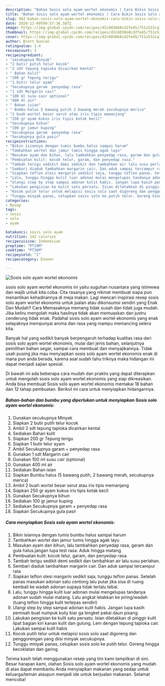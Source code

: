 ```yaml
---
description: "Bahan Sosis solo ayam wortel ekonomis | Cara Bikin Sosis solo ayam wortel ekonomis Yang Enak Dan Mudah"
title: "Bahan Sosis solo ayam wortel ekonomis | Cara Bikin Sosis solo ayam wortel ekonomis Yang Enak Dan Mudah"
slug: 462-bahan-sosis-solo-ayam-wortel-ekonomis-cara-bikin-sosis-solo-ayam-wortel-ekonomis-yang-enak-dan-mudah
date: 2020-11-09T09:57:36.587Z
image: https://img-global.cpcdn.com/recipes/d2c6036b8cd2fe45/751x532cq70/sosis-solo-ayam-wortel-ekonomis-foto-resep-utama.jpg
thumbnail: https://img-global.cpcdn.com/recipes/d2c6036b8cd2fe45/751x532cq70/sosis-solo-ayam-wortel-ekonomis-foto-resep-utama.jpg
cover: https://img-global.cpcdn.com/recipes/d2c6036b8cd2fe45/751x532cq70/sosis-solo-ayam-wortel-ekonomis-foto-resep-utama.jpg
author: Brett Duncan
ratingvalue: 3.4
reviewcount: 3
recipeingredient:
- "secukupnya Minyak"
- "2 butir putih telur kocok"
- "2 sdt tepung tapioka dicairkan kental"
- " Bahan kulit"
- "200 gr Tepung terigu"
- "1 butir telur ayam"
- "Secukupnya garam  penyedap rasa"
- "1 sdt Margarin cair"
- "100 ml susu cair optional"
- "400 ml air"
- " Bahan isian"
- " Bumbu halus 5 bawang putih 2 bawang merah secukupnya merica"
- "2 buah wortel besar serut atau iris tipis memanjang"
- "250 gr ayam kukus iris tipis kotak kecil"
- "Secukupnya bihun"
- "100 gr jamur kuping"
- "Secukupnya garam  penyedap rasa"
- "Secukupnya gula pasir"
recipeinstructions:
- "Bikin isiannya dengan tumis bumbu halus sampai harum"
- "Tambahkan wortel dan jamur tumis hingga agak layu"
- "Masukan ayam dan bihun, lalu tambahkan penyedap rasa, garam dan gula halus.jangan lupa test rasa. Aduk hingga matang"
- "Pembuatan kulit: kocok telur, garam, dan penyedap rasa."
- "Tambah terigu sedikit demi sedikit dan tambahkan air lalu susu perlahan."
- "Sembari diaduk tambahkan margarin cair. Dan aduk sampai tercampur rata"
- "Siapkan teflon olesi margarin sedikit saja, tunggu teflon panas. Setelah panas masukan adonan satu centong lalu putar jika sisa di ruang kembali ke wadah adonan supaya tidak terlalu tebal."
- "Lalu, tunggu hingga kulit luar adonan mulai mengelupas tandanya adonan sudah mulai matang. Lalu angkat letakkan ke piring/wadah (tuang teflon hingga kulit terlepas sendiri)"
- "Ulangi step by step sampai adonan kulit habis. Jangan lupa kasih pemisah buat numpuk kuliy biar ga lengket pakai daun pisang."
- "Lakukan pengisian ke kulit satu persatu. Isian diletakkan di pinggir kulit lipat bagian kiri kanan kulit dan gulung. Lem dengan tepung tapioka cair. Lakukan sampai kulit habis"
- "Kocok putih telur untuk melapisi sosis solo saat digoreng dan penggorengan yang diisi minyak secukupnya."
- "Tunggu minyak panas, celupkan sosis solo ke putih telur. Goreng hingga kecoklatan dan garing"
categories:
- Resep
tags:
- sosis
- solo
- ayam

katakunci: sosis solo ayam 
nutrition: 142 calories
recipecuisine: Indonesian
preptime: "PT19M"
cooktime: "PT36M"
recipeyield: "1"
recipecategory: Dinner

---
```



![Sosis solo ayam wortel ekonomis](https://img-global.cpcdn.com/recipes/d2c6036b8cd2fe45/751x532cq70/sosis-solo-ayam-wortel-ekonomis-foto-resep-utama.jpg)


sosis solo ayam wortel ekonomis ini yaitu suguhan nusantara yang istimewa dan wajib untuk kita coba. Cita rasanya yang nikmat membuat siapa pun menantikan kehadirannya di meja makan.
Lagi mencari inspirasi resep sosis solo ayam wortel ekonomis untuk jualan atau dikonsumsi sendiri yang Enak Dan Mudah? Cara Memasaknya memang tidak susah dan tidak juga mudah. Jika keliru mengolah maka hasilnya tidak akan memuaskan dan justru cenderung tidak enak. Padahal sosis solo ayam wortel ekonomis yang enak selayaknya mempunyai aroma dan rasa yang mampu memancing selera kita.

Banyak hal yang sedikit banyak berpengaruh terhadap kualitas rasa dari sosis solo ayam wortel ekonomis, mulai dari jenis bahan, selanjutnya pemilihan bahan segar, sampai cara membuat dan menyajikannya. Tidak usah pusing jika mau menyiapkan sosis solo ayam wortel ekonomis enak di mana pun anda berada, karena asal sudah tahu triknya maka hidangan ini dapat menjadi sajian spesial.




Di bawah ini ada beberapa cara mudah dan praktis yang dapat diterapkan untuk mengolah sosis solo ayam wortel ekonomis yang siap dikreasikan. Anda bisa membuat Sosis solo ayam wortel ekonomis memakai 18 bahan dan 12 tahap pembuatan. Berikut ini cara untuk menyiapkan hidangannya.

<!--inarticleads1-->

##### Bahan-bahan dan bumbu yang diperlukan untuk menyiapkan Sosis solo ayam wortel ekonomis:

1. Gunakan secukupnya Minyak
1. Siapkan 2 butir putih telur kocok
1. Ambil 2 sdt tepung tapioka dicairkan kental
1. Sediakan  Bahan kulit
1. Siapkan 200 gr Tepung terigu
1. Siapkan 1 butir telur ayam
1. Ambil Secukupnya garam + penyedap rasa
1. Gunakan 1 sdt Margarin cair
1. Gunakan 100 ml susu cair (optional)
1. Gunakan 400 ml air
1. Sediakan  Bahan isian
1. Siapkan  Bumbu halus (5 bawang putih, 2 bawang merah, secukupnya merica)
1. Ambil 2 buah wortel besar serut atau iris tipis memanjang
1. Siapkan 250 gr ayam kukus iris tipis kotak kecil
1. Gunakan Secukupnya bihun
1. Sediakan 100 gr jamur kuping
1. Sediakan Secukupnya garam + penyedap rasa
1. Siapkan Secukupnya gula pasir




<!--inarticleads2-->

##### Cara menyiapkan Sosis solo ayam wortel ekonomis:

1. Bikin isiannya dengan tumis bumbu halus sampai harum
1. Tambahkan wortel dan jamur tumis hingga agak layu
1. Masukan ayam dan bihun, lalu tambahkan penyedap rasa, garam dan gula halus.jangan lupa test rasa. Aduk hingga matang
1. Pembuatan kulit: kocok telur, garam, dan penyedap rasa.
1. Tambah terigu sedikit demi sedikit dan tambahkan air lalu susu perlahan.
1. Sembari diaduk tambahkan margarin cair. Dan aduk sampai tercampur rata
1. Siapkan teflon olesi margarin sedikit saja, tunggu teflon panas. Setelah panas masukan adonan satu centong lalu putar jika sisa di ruang kembali ke wadah adonan supaya tidak terlalu tebal.
1. Lalu, tunggu hingga kulit luar adonan mulai mengelupas tandanya adonan sudah mulai matang. Lalu angkat letakkan ke piring/wadah (tuang teflon hingga kulit terlepas sendiri)
1. Ulangi step by step sampai adonan kulit habis. Jangan lupa kasih pemisah buat numpuk kuliy biar ga lengket pakai daun pisang.
1. Lakukan pengisian ke kulit satu persatu. Isian diletakkan di pinggir kulit lipat bagian kiri kanan kulit dan gulung. Lem dengan tepung tapioka cair. Lakukan sampai kulit habis
1. Kocok putih telur untuk melapisi sosis solo saat digoreng dan penggorengan yang diisi minyak secukupnya.
1. Tunggu minyak panas, celupkan sosis solo ke putih telur. Goreng hingga kecoklatan dan garing




Terima kasih telah menggunakan resep yang tim kami tampilkan di sini. Besar harapan kami, olahan Sosis solo ayam wortel ekonomis yang mudah di atas dapat membantu Anda menyiapkan makanan yang sedap untuk keluarga/teman ataupun menjadi ide untuk berjualan makanan. Selamat mencoba!
